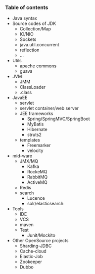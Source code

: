 ### Table of contents
* Java syntax   
* Source codes of JDK
    * Collection/Map
    * IO/NIO
    * Sockets
    * java.util.concurrent
    * reflection
    * ...
* Utils
    * apache commons
    * guava
* JVM
    * JMM
    * ClassLoader
    * .class
* JavaEE
    * servlet
    * servlet container/web server
    * JEE frameworks
        * Spring/SpringMVC/SpringBoot
        * MyBatis
        * Hibernate
        * struts2
    * templates
        * Freemarker
        * velocity
* mid-ware
    * JMX/MQ
        * Kafka
        * RockeMQ
        * RabbitMQ
        * ActiveMQ
    * Redis
    * search
        * Lucence
        * solr/elasticsearch
* Tools
    * IDE
    * VCS
    * maven
    * Test
        * Junit/Mockito
* Other OpenSource projects
    * Sharding-JDBC
    * Cache-cloud
    * Elastic-Job
    * Zookeeper
    * Dubbo

